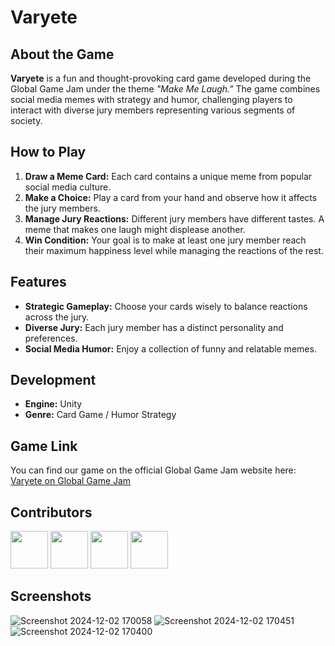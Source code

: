 # Varyete

## About the Game
**Varyete** is a fun and thought-provoking card game developed during the Global Game Jam under the theme *"Make Me Laugh."* The game combines social media memes with strategy and humor, challenging players to interact with diverse jury members representing various segments of society.

## How to Play
1. **Draw a Meme Card:** Each card contains a unique meme from popular social media culture.
2. **Make a Choice:** Play a card from your hand and observe how it affects the jury members.
3. **Manage Jury Reactions:** Different jury members have different tastes. A meme that makes one laugh might displease another.
4. **Win Condition:** Your goal is to make at least one jury member reach their maximum happiness level while managing the reactions of the rest.

## Features
- **Strategic Gameplay:** Choose your cards wisely to balance reactions across the jury.
- **Diverse Jury:** Each jury member has a distinct personality and preferences.
- **Social Media Humor:** Enjoy a collection of funny and relatable memes.

## Development
- **Engine:** Unity
- **Genre:** Card Game / Humor Strategy

## Game Link
You can find our game on the official Global Game Jam website here: [Varyete on Global Game Jam](https://globalgamejam.org/games/2024/varyete-game-0)

## Contributors
[<img src="https://github.com/ahmetcaggn.png" width="60px;"/>](https://github.com/ahmetcaggn)
[<img src="https://github.com/demirhany.png" width="60px;"/>](https://github.com/demirhany)
[<img src="https://github.com/senemozcan.png" width="60px;"/>](https://github.com/senemozcan)
[<img src="https://github.com/alminadadak.png" width="60px;"/>](https://github.com/alminadadak)

## Screenshots
![Screenshot 2024-12-02 170058](https://github.com/user-attachments/assets/5e61fd73-9030-477d-8fd1-00ca769e1bfa)
![Screenshot 2024-12-02 170451](https://github.com/user-attachments/assets/2536ad8c-b635-4658-adcc-d7c41b38929a)
![Screenshot 2024-12-02 170400](https://github.com/user-attachments/assets/2e9e3688-ff4f-45b5-a18d-b997d7d360b6)
